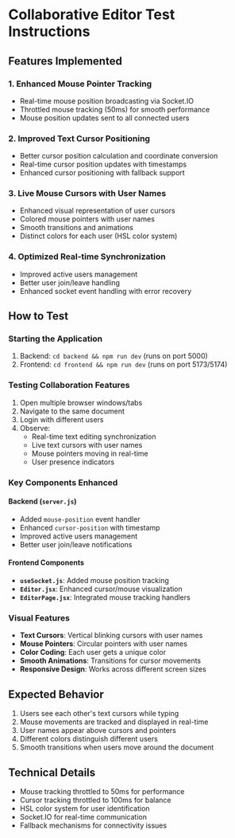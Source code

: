 # Collaborative Editor Test Instructions

## Features Implemented

### 1. Enhanced Mouse Pointer Tracking
- Real-time mouse position broadcasting via Socket.IO
- Throttled mouse tracking (50ms) for smooth performance
- Mouse position updates sent to all connected users

### 2. Improved Text Cursor Positioning
- Better cursor position calculation and coordinate conversion
- Real-time cursor position updates with timestamps
- Enhanced cursor positioning with fallback support

### 3. Live Mouse Cursors with User Names
- Enhanced visual representation of user cursors
- Colored mouse pointers with user names
- Smooth transitions and animations
- Distinct colors for each user (HSL color system)

### 4. Optimized Real-time Synchronization
- Improved active users management
- Better user join/leave handling
- Enhanced socket event handling with error recovery

## How to Test

### Starting the Application
1. Backend: `cd backend && npm run dev` (runs on port 5000)
2. Frontend: `cd frontend && npm run dev` (runs on port 5173/5174)

### Testing Collaboration Features
1. Open multiple browser windows/tabs
2. Navigate to the same document
3. Login with different users
4. Observe:
   - Real-time text editing synchronization
   - Live text cursors with user names
   - Mouse pointers moving in real-time
   - User presence indicators

### Key Components Enhanced

#### Backend (`server.js`)
- Added `mouse-position` event handler
- Enhanced `cursor-position` with timestamp
- Improved active users management
- Better user join/leave notifications

#### Frontend Components
- **`useSocket.js`**: Added mouse position tracking
- **`Editor.jsx`**: Enhanced cursor/mouse visualization
- **`EditorPage.jsx`**: Integrated mouse tracking handlers

### Visual Features
- **Text Cursors**: Vertical blinking cursors with user names
- **Mouse Pointers**: Circular pointers with user names
- **Color Coding**: Each user gets a unique color
- **Smooth Animations**: Transitions for cursor movements
- **Responsive Design**: Works across different screen sizes

## Expected Behavior
1. Users see each other's text cursors while typing
2. Mouse movements are tracked and displayed in real-time
3. User names appear above cursors and pointers
4. Different colors distinguish different users
5. Smooth transitions when users move around the document

## Technical Details
- Mouse tracking throttled to 50ms for performance
- Cursor tracking throttled to 100ms for balance
- HSL color system for user identification
- Socket.IO for real-time communication
- Fallback mechanisms for connectivity issues